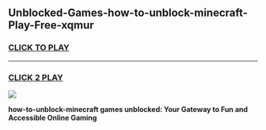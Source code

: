 
## Unblocked-Games-how-to-unblock-minecraft-Play-Free-xqmur
<h3>
<a href="https://premium76.site?title=how-to-unblock-minecraft&ref=18A1">CLICK TO PLAY</a></h3>
<hr>

<h3>
<a href="https://premium76.site?title=how-to-unblock-minecraft&ref=18A1">CLICK 2 PLAY</a>
  
</h3>

<a href="https://premium76.site?title=how-to-unblock-minecraft&ref=18A1"><img src="https://clearcache.store/games.png"></a>


**how-to-unblock-minecraft games unblocked: Your Gateway to Fun and Accessible Online Gaming**

